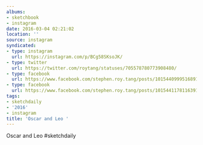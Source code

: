 ```yaml
---
albums:
- sketchbook
- instagram
date: 2016-03-04 02:21:02
location: ''
source: instagram
syndicated:
- type: instagram
  url: https://instagram.com/p/BCg58SKsoJK/
- type: twitter
  url: https://twitter.com/roytang/statuses/705578780773908480/
- type: facebook
  url: https://www.facebook.com/stephen.roy.tang/posts/10154409995168912:1
- type: facebook
  url: https://www.facebook.com/stephen.roy.tang/posts/10154411781163912
tags:
- sketchdaily
- '2016'
- instagram
title: 'Oscar and Leo '
---
```


Oscar and Leo #sketchdaily